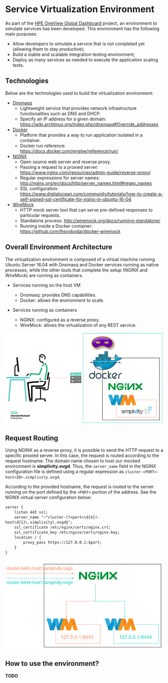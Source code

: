 # Service Virtualization Environment

As part of the [HPE OneView Global Dashboard](https://www.hpe.com/us/en/product-catalog/detail/pip.1009187269.html) project, an environment to simulate services has been developed. This environment has the following main purposes:
* Allow developers to simulate a service that is not completed yet (allowing them to stay productive);
* Build a stable and scalable integration testing environment;
* Deploy as many services as needed to execute the application scaling tests.

## Technologies
Below are the technologies used to build the virtualization environment:
* [Dnsmasq](http://www.thekelleys.org.uk/dnsmasq/doc.html)
  * Lightweight service that provides network infrastructure functionalities such as DNS and DHCP.
  * Specify an IP address for a given domain: https://wiki.archlinux.org/index.php/dnsmasq#Override_addresses
* [Docker](https://www.docker.com/)
  * Platform that provides a way to run application isolated in a container.
  * Docker run reference: https://docs.docker.com/engine/reference/run/
* [NGINX](https://www.nginx.com/)
  * Open source web server and reverse proxy.
  * Passing a request to a proxied server: https://www.nginx.com/resources/admin-guide/reverse-proxy/
  * Regular expressions for server names: http://nginx.org/en/docs/http/server_names.html#regex_names
  * SSL configuration: https://www.digitalocean.com/community/tutorials/how-to-create-a-self-signed-ssl-certificate-for-nginx-in-ubuntu-16-04
* [WireMock](http://wiremock.org/)
  * HTTP mock server tool that can serve pre-defined responses to particular requests.
  * Standalone process: http://wiremock.org/docs/running-standalone/
  * Running inside a Docker container: https://github.com/lhsvobodaj/docker-wiremock

## Overall Environment Architecture

The virtualization environment is composed of a virtual machine running Ubuntu Server 16.04 with Dnsmasq and Docker services running as native processes, while the other tools that complete the setup (NGINX and WireMock) are running as containers.

* Services running on the host VM
  * Dnsmasq: provides DNS capabilities.
  * Docker: allows the environment to scale.

* Services running as containers
  * NGINX: configured as a reverse proxy.
  * WireMock: allows the virtualization of any REST service.

![Overall Architecture](img/environment-architecture.png)

## Request Routing
Using NGINX as a reverse proxy, it is possible to send the HTTP request to a specific proxied server. In this case, the request is routed according to the request hostname. The domain name chosen to host our mocked environment is **simplivity.ovgd**. Thus, the `server_name` field in the NGINX configuration file is defined using a regular expression as `cluster-<PORT>-host<ID>.simplivity.ovgd`.

According to the provided hostname, the request is routed to the server running on the port defined by the `<PORT>` portion of the address. See the NGINX virtual server configuration below:
```nginx
server {
    listen 443 ssl;
    server_name "~^cluster-(?<port>\d{4})-host\d{1}\.simplivity\.ovgd$";
    ssl_certificate /etc/nginx/certs/nginx.crt;
    ssl_certificate_key /etc/nginx/certs/nginx.key;
    location / {
        proxy_pass https://127.0.0.1:$port;
    }
}
```
![Request Routing](img/nginx-routing.png)

## How to use the environment?
**TODO**
